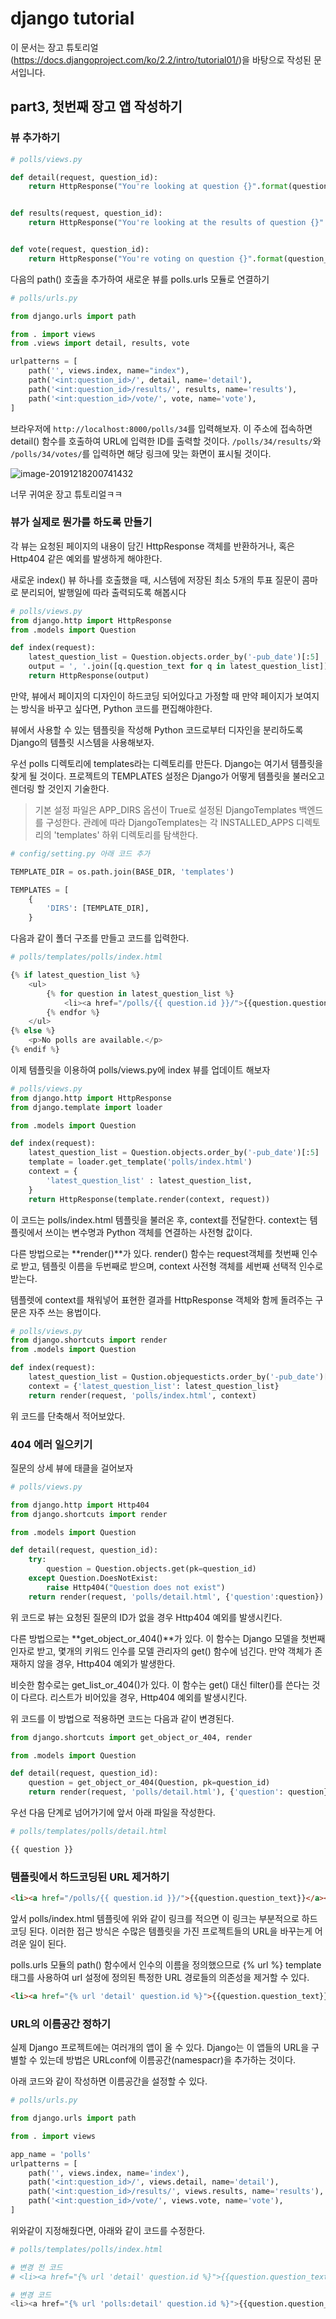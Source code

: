 # django tutorial

이 문서는 장고 튜토리얼(https://docs.djangoproject.com/ko/2.2/intro/tutorial01/)을 바탕으로 작성된 문서입니다.



## part3, 첫번째 장고 앱 작성하기



### 뷰 추가하기

```python
# polls/views.py

def detail(request, question_id):
    return HttpResponse("You're looking at question {}".format(question_id))


def results(request, question_id):
    return HttpResponse("You're looking at the results of question {}".format(question_id))


def vote(request, question_id):
    return HttpResponse("You're voting on question {}".format(question_id))
```



다음의 path() 호출을 추가하여 새로운 뷰를 polls.urls 모듈로 연결하기

```python
# polls/urls.py

from django.urls import path

from . import views
from .views import detail, results, vote

urlpatterns = [
    path('', views.index, name="index"),
    path('<int:question_id>/', detail, name='detail'),
    path('<int:question_id>/results/', results, name='results'),
    path('<int:question_id>/vote/', vote, name='vote'),
]
```

브라우저에 `http://localhost:8000/polls/34`를 입력해보자. 이 주소에 접속하면 detail()  함수를 호출하여 URL에 입력한 ID를 출력할 것이다. `/polls/34/results/`와 `/polls/34/votes/`를 입력하면  해당 링크에 맞는 화면이 표시될 것이다.



![image-20191218200741432](/home/jungsuji/.config/Typora/typora-user-images/image-20191218200741432.png)

너무 귀여운 장고 튜토리얼ㅋㅋ



### 뷰가 실제로 뭔가를 하도록 만들기

각 뷰는 요청된 페이지의 내용이 담긴 HttpResponse 객체를 반환하거나, 혹은 Http404 같은 예외를 발생하게 해야한다.



새로운 index() 뷰 하나를 호출했을 때, 시스템에 저장된 최소 5개의 투표 질문이 콤마로 분리되어, 발행일에 따라 출력되도록 해봅시다

```python
# polls/views.py
from django.http import HttpResponse
from .models import Question

def index(request):
    latest_question_list = Question.objects.order_by('-pub_date')[:5]
    output = ', '.join([q.question_text for q in latest_question_list])
    return HttpResponse(output)
```



만약, 뷰에서 페이지의 디자인이 하드코딩 되어있다고 가정할 때 만약 페이지가 보여지는 방식을 바꾸고 싶다면, Python 코드를 편집해야한다.



뷰에서 사용할 수 있는 템플릿을 작성해 Python 코드로부터 디자인을 분리하도록 Django의 템플릿 시스템을 사용해보자.



우선 polls 디렉토리에 templates라는 디렉토리를 만든다. Django는 여기서 템플릿을 찾게 될 것이다. 프로젝트의 TEMPLATES 설정은 Django가 어떻게 템플릿을 불러오고 렌더링 할 것인지 기술한다.

> 기본 설정 파일은 APP_DIRS 옵션이 True로 설정된 DjangoTemplates 백엔드를 구성한다. 관례에 따라 DjangoTemplates는 각 INSTALLED_APPS 디렉토리의 'templates' 하위 디렉토리를 탐색한다.



```python
# config/setting.py 아래 코드 추가

TEMPLATE_DIR = os.path.join(BASE_DIR, 'templates')

TEMPLATES = [
    {
        'DIRS': [TEMPLATE_DIR],
    }
```



다음과 같이 폴더 구조를 만들고 코드를 입력한다.

```python
# polls/templates/polls/index.html

{% if latest_question_list %}
    <ul>
        {% for question in latest_question_list %}
            <li><a href="/polls/{{ question.id }}/">{{question.question_text}}</a></li>
        {% endfor %}
    </ul>
{% else %}
    <p>No polls are available.</p>
{% endif %}
```



이제 템플릿을 이용하여 polls/views.py에 index 뷰를 업데이트 해보자

```python
# polls/views.py
from django.http import HttpResponse
from django.template import loader

from .models import Question

def index(request):
    latest_question_list = Question.objects.order_by('-pub_date')[:5]
    template = loader.get_template('polls/index.html')
    context = {
        'latest_question_list' : latest_question_list,
    }
    return HttpResponse(template.render(context, request))
```

이 코드는 polls/index.html 템플릿을 불러온 후, context를 전달한다. context는 템플릿에서 쓰이는 변수명과 Python 객체를 연결하는 사전형 값이다.



다른 방법으로는 **render()**가 있다. render() 함수는 request객체를 첫번째 인수로 받고, 템플릿 이름을 두번째로 받으며, context 사전형 객체를 세번째 선택적 인수로 받는다.

템플렛에 context를 채워넣어 표현한 결과를 HttpResponse 객체와 함께 돌려주는 구문은 자주 쓰는 용법이다.

```python
# polls/views.py
from django.shortcuts import render
from .models import Question

def index(request):
    latest_question_list = Qustion.objequesticts.order_by('-pub_date')[:5]
    context = {'latest_question_list': latest_question_list}
    return render(request, 'polls/index.html', context)
```

위 코드를 단축해서 적어보았다.



### 404 에러 일으키기

질문의 상세 뷰에 태클을 걸어보자

```python
# polls/views.py

from django.http import Http404
from django.shortcuts import render

from .models import Question

def detail(request, question_id):
    try:
        question = Question.objects.get(pk=question_id)
    except Question.DoesNotExist:
        raise Http404("Question does not exist")
    return render(request, 'polls/detail.html', {'question':question})
```

위 코드로 뷰는 요청된 질문의 ID가 없을 경우 Http404 예외를 발생시킨다.



다른 방법으로는 **get_object_or_404()**가 있다. 이 함수는 Django 모델을 첫번째 인자로 받고, 몇개의 키워드 인수를 모델 관리자의 get() 함수에 넘긴다. 만약 객체가 존재하지 않을 경우, Http404 예외가 발생한다.

비슷한 함수로는 get_list_or_404()가 있다. 이 함수는 get() 대신 filter()를 쓴다는 것이 다르다. 리스트가 비어있을 경우, Http404 예외를 발생시킨다.

위 코드를 이 방법으로 적용하면 코드는 다음과 같이 변경된다.

```python
from django.shortcuts import get_object_or_404, render

from .models import Question

def detail(request, question_id):
    question = get_object_or_404(Question, pk=question_id)
    return render(request, 'polls/detail.html'), {'question': question}
```



우선 다음 단계로 넘어가기에 앞서 아래 파일을 작성한다.

```python
# polls/templates/polls/detail.html

{{ question }}
```



### 템플릿에서 하드코딩된 URL 제거하기

```html
<li><a href="/polls/{{ question.id }}/">{{question.question_text}}</a></li>
```

앞서 polls/index.html 템플릿에 위와 같이 링크를 적으면 이 링크는 부분적으로 하드코딩 된다. 이러한 접근 방식은 수많은 템플릿을 가진 프로젝트들의 URL을 바꾸는게 어려운 일이 된다.

polls.urls 모듈의 path() 함수에서 인수의 이름을 정의했으므로 {% url %} template 태그를 사용하여 url 설정에 정의된 특정한 URL 경로들의 의존성을 제거할 수 있다.

```html
<li><a href="{% url 'detail' question.id %}">{{question.question_text}}</a></li>
```



### URL의 이름공간 정하기

실제 Django 프로젝트에는 여러개의 앱이 올 수 있다. Django는 이 앱들의 URL을 구별할 수 있는데 방법은 URLconf에 이름공간(namespacr)을 추가하는 것이다.

아래 코드와 같이 작성하면 이름공간을 설정할 수 있다.

```python
# polls/urls.py

from django.urls import path

from . import views

app_name = 'polls'
urlpatterns = [
    path('', views.index, name='index'),
    path('<int:question_id>/', views.detail, name='detail'),
    path('<int:question_id>/results/', views.results, name='results'),
    path('<int:question_id>/vote/', views.vote, name='vote'),
]
```



위와같이 지정해줬다면, 아래와 같이 코드를 수정한다.

```python
# polls/templates/polls/index.html

# 변경 전 코드
# <li><a href="{% url 'detail' question.id %}">{{question.question_text}}</a></li>

# 변경 코드
<li><a href="{% url 'polls:detail' question.id %}">{{question.question_text}}</a></li>
```

